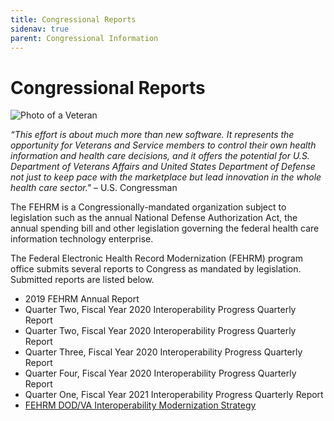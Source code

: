 ```yaml
---
title: Congressional Reports
sidenav: true
parent: Congressional Information
---
```

# Congressional Reports

![Photo of a Veteran](images/1000w_q95-4-.jpg "Veteran")

*“This effort is about much more than new software. It represents the opportunity for Veterans and Service members to control their own health information and health care decisions, and it offers the potential for U.S. Department of Veterans Affairs and United States Department of Defense not just to keep pace with the marketplace but lead innovation in the whole health care sector."* – U.S. Congressman

The FEHRM is a Congressionally-mandated organization subject to legislation such as the annual National Defense Authorization Act, the annual spending bill and other legislation governing the federal health care information technology enterprise.

The Federal Electronic Health Record Modernization (FEHRM) program office submits several reports to Congress as mandated by legislation. Submitted reports are listed below.

* 2019 FEHRM Annual Report
* Quarter Two, Fiscal Year 2020 Interoperability Progress Quarterly Report
* Quarter Two, Fiscal Year 2020 Interoperability Progress Quarterly Report
* Quarter Three, Fiscal Year 2020 Interoperability Progress Quarterly Report
* Quarter Four, Fiscal Year 2020 Interoperability Progress Quarterly Report
* Quarter One, Fiscal Year 2021 Interoperability Progress Quarterly Report
* [FEHRM DOD/VA Interoperability Modernization Strategy](/static/images/tab-a2-dod_va_interoperability_modernization_strategy_20200924.pdf)